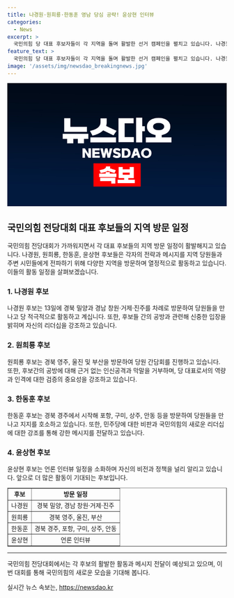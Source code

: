 ```yaml
---
title: 나경원·원희룡·한동훈 영남 당심 공략! 윤상현 인터뷰
categories:
  - News
excerpt: >
  국민의힘 당 대표 후보자들이 각 지역을 돌며 활발한 선거 캠페인을 펼치고 있습니다. 나경원 후보는 영남 지역에서 당원들을 만나며 당 내 갈등에 대한 우려를 표명했고, 원희룡 후보는 경북과 부산에서 간담회를 진행하며 실질적인 지도자의 역할을 역세권 후보에게 요구했습니다. 한동훈 후보는 지지자들을 호소하며 민주당 비판과 당 내 당권 경쟁에 대해 발언했습니다. 윤상현 후보는 언론과의 인터뷰 일정을 소화할 예정입니다.
feature_text: >
  국민의힘 당 대표 후보자들이 각 지역을 돌며 활발한 선거 캠페인을 펼치고 있습니다. 나경원 후보는 영남 지역에서 당원들을 만나며 당 내 갈등에 대한 우려를 표명했고, 원희룡 후보는 경북과 부산에서 간담회를 진행하며 실질적인 지도자의 역할을 역세권 후보에게 요구했습니다. 한동훈 후보는 지지자들을 호소하며 민주당 비판과 당 내 당권 경쟁에 대해 발언했습니다. 윤상현 후보는 언론과의 인터뷰 일정을 소화할 예정입니다.
image: '/assets/img/newsdao_breakingnews.jpg'
---
```


<p><img src="/assets/img/newsdao_breakingnews.jpg" alt="ontimetimes 속보" /></p>

<h2 data-ke-size="size26">국민의힘 전당대회 대표 후보들의 지역 방문 일정</h2>

<p data-ke-size="size16">국민의힘 전당대회가 가까워지면서 각 대표 후보들의 지역 방문 일정이 활발해지고 있습니다. 나경원, 원희룡, 한동훈, 윤상현 후보들은 각자의 전략과 메시지를 지역 당원들과 주변 시민들에게 전파하기 위해 다양한 지역을 방문하며 열정적으로 활동하고 있습니다. 이들의 활동 일정을 살펴보겠습니다.</p>

<h3><b>1. 나경원 후보</b></h3>

<p data-ke-size="size16">나경원 후보는 13일에 경북 밀양과 경남 창원·거제·진주를 차례로 방문하여 당원들을 만나고 당 적극적으로 활동하고 계십니다. 또한, 후보들 간의 공방과 관련해 신중한 입장을 밝히며 자신의 리더십을 강조하고 있습니다.</p>

<h3><b>2. 원희룡 후보</b></h3>

<p data-ke-size="size16">원희룡 후보는 경북 영주, 울진 및 부산을 방문하여 당원 간담회를 진행하고 있습니다. 또한, 후보간의 공방에 대해 근거 없는 인신공격과 막말을 거부하며, 당 대표로서의 역량과 인격에 대한 검증의 중요성을 강조하고 있습니다.</p>

<h3><b>3. 한동훈 후보</b></h3>

<p data-ke-size="size16">한동훈 후보는 경북 경주에서 시작해 포항, 구미, 상주, 안동 등을 방문하여 당원들을 만나고 지지를 호소하고 있습니다. 또한, 민주당에 대한 비판과 국민의힘의 새로운 리더십에 대한 강조를 통해 강한 메시지를 전달하고 있습니다.</p>

<h3><b>4. 윤상현 후보</b></h3>

<p data-ke-size="size16">윤상현 후보는 언론 인터뷰 일정을 소화하며 자신의 비전과 정책을 널리 알리고 있습니다. 앞으로 더 많은 활동이 기대되는 후보입니다.</p>

<table style="width: 100%;" border="1">
<tbody>
<tr>
<td style="text-align: center; height: 17px;"><b>후보</b></td>
<td style="text-align: center; height: 17px;"><b>방문 일정</b></td>
</tr>
<tr>
<td style="text-align: center; height: 17px;">나경원</td>
<td style="text-align: center; height: 17px;">경북 밀양, 경남 창원·거제·진주</td>
</tr>
<tr>
<td style="text-align: center; height: 17px;">원희룡</td>
<td style="text-align: center; height: 17px;">경북 영주, 울진, 부산</td>
</tr>
<tr>
<td style="text-align: center; height: 17px;">한동훈</td>
<td style="text-align: center; height: 17px;">경북 경주, 포항, 구미, 상주, 안동</td>
</tr>
<tr>
<td style="text-align: center; height: 17px;">윤상현</td>
<td style="text-align: center; height: 17px;">언론 인터뷰</td>
</tr>
</tbody>
</table>

<hr>

<p data-ke-size="size16">국민의힘 전당대회에서는 각 후보의 활발한 활동과 메시지 전달이 예상되고 있으며, 이번 대회를 통해 국민의힘의 새로운 모습을 기대해 봅니다.</p>
실시간 뉴스 속보는, <a href="https://newsdao.kr" rel="dofollow">https://newsdao.kr</a>



